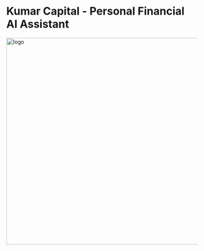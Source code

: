 # Kumar Capital - Personal Financial AI Assistant

<img width="543" alt="logo" src="https://github.com/naveinsuresh/kumar_capital/assets/105117327/fc9aae9d-191a-4d0b-89c1-c48bc348cbe0">
